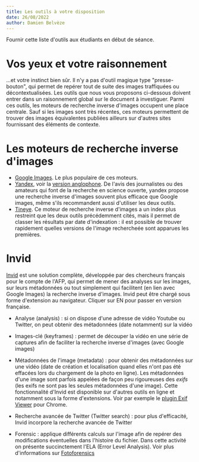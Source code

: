 ```yaml
---
title: Les outils à votre disposition
date: 26/08/2022
author: Damien Belvèze
---
```


Fournir cette liste d'outils aux étudiants en début de séance.

# Vos yeux et votre raisonnement

...et votre instinct bien sûr. Il n'y a pas d'outil magique type "presse-bouton", qui permet de repérer tout de suite des images traffiquées ou décontextualisées. Les outils que nous vous proposons ci-dessous doivent entrer dans un raisonnement global sur le document à investiguer. Parmi ces outils, les moteurs de recherche inverse d'images occupent une place centrale. Sauf si les images sont très récentes, ces moteurs permettent de trouver des images équivalentes publiées ailleurs sur d'autres sites fournissant des éléments de contexte. 

# Les moteurs de recherche inverse d'images

- [Google Images](https://images.google.com). Le plus populaire de ces moteurs. 
- [Yandex](https://yandex.ru), voir la [version anglophone](https://yandex.com/). De l'avis des journalistes ou des amateurs qui font de la recherche en science ouverte, yandex propose une recherche inverse d'images souvent plus efficace que Google images, même s'ils recommandent aussi d'utiliser les deux outils.
- [Tineye](https://tineye.com). Ce moteur de recherche inverse d'images a un index plus restreint que les deux outils précédemment cités, mais il permet de classer les résultats par date d'indexation : il est possible de trouver rapidement quelles versions de l'image rechercheée sont apparues les premières.

# Invid

[Invid](https://www.invid-project.eu) est une solution complète, développée par des chercheurs français pour le compte de l'AFP, qui permet de mener des analyses sur les images, sur leurs métadonnées ou tout simplement qui facilitent (en lien avec Google Images) la recherche inverse d'images. 
Invid peut être chargé sous forme d'extension au navigateur.
Cliquer sur EN pour passer en version française.

- Analyse (analysis) : si on dispose d'une adresse de vidéo Youtube ou Twitter, on peut obtenir des métadonnées (date notamment) sur la vidéo

- Images-clé (keyframes) : permet de découper la vidéo en une série de captures afin de faciliter la recherche inverse d'images (avec Google images)

- Métadonnées de l'image (metadata) : pour obtenir des métadonnées sur une vidéo (date de création et localisation quand elles n'ont pas été effacées lors du chargement de la photo en ligne). Les métadonnées d'une image sont parfois appelées de façon peu rigoureuses des *exifs* (les exifs ne sont pas les seules métadonnées d'une image). Cette fonctionnalité d'Invid est disponible sur d'autres outils en ligne et notamment sous la forme d'extensions. Voir par exemple le [plugin Exif Viewer](https://chrome.google.com/webstore/detail/exif-viewer/kbnpbnmjmgabkfemdehelbgdppngihhg/related?hl=fr_DZ) pour Chrome.

- Recherche avancée de Twitter (Twitter search) : pour plus d'efficacité, Invid incorpore la recherche avancée de Twitter

- Forensic : applique différents calculs sur l'image afin de repérer des modifications éventuelles dans l'histoire du fichier. Dans cette activité on présente succinctement l'ELA (Error Level Analysis). Voir plus d'informations sur [Fotoforensics](https://www.fotoforensics.com/)
